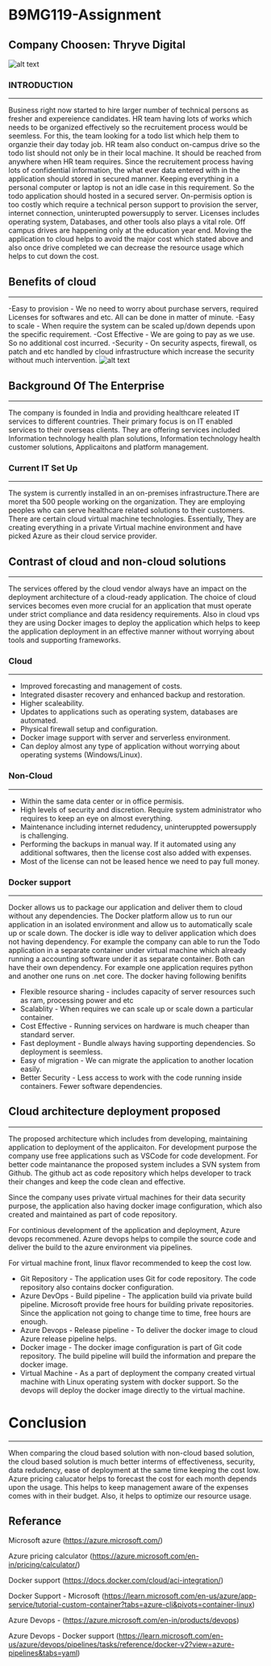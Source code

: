 # B9MG119-Assignment

## Company Choosen: Thryve Digital

![alt text](https://fresheropenings.com/wp-content/uploads/2022/09/Thryve-Digital-Off-Campus-Drive-for-2022-Batch.png)
### **INTRODUCTION**
____________________
Business right now started to hire larger number of technical persons as fresher and expereience candidates. HR team having lots of works which needs to be organized effectively so the recruitement process would be seemless. For this, the team looking for a todo list which help them to organzie their day today job. HR team also conduct on-campus drive so the todo list should not only be in their local machine. It should be reached from anywhere when HR team requires. Since the recruitement process having lots of confidential information, the what ever data entered with in the application should stored in secured manner. Keeping everything in a personal computer or laptop is not an idle case in this requirement. So the todo application should hosted in a secured server. On-permisis option is too costly which require a technical person support to provision the server, internet connection, uninterupted powersupply to server. Licenses includes operating system, Databases, and other tools also plays a vital role. Off campus drives are happening only at the education year end. Moving the application to cloud helps to avoid the major cost which stated above and also once drive completed we can decrease the resource usage which helps to cut down the cost.
## Benefits of cloud 
_____________________
-Easy to provision - We no need to worry about purchase servers, required Licenses for softwares and etc. All can be done in matter of minute.
-Easy to scale - When require the system can be scaled up/down depends upon the specific requirement.
-Cost Effective - We are going to pay as we use. So no additional cost incurred.
-Security - On security aspects, firewall, os patch and etc handled by cloud infrastructure which increase the security without much intervention.
![alt text](https://iamguptarishi.files.wordpress.com/2019/03/3-azure-services.png)
## **Background Of The Enterprise**
___________________________________
The company is founded in India and providing healthcare releated IT services to different countries. Their primary focus is on IT enabled services to their overseas clients. They are offering services included Information technology health plan solutions, Information technology health customer solutions, Applicaitons and platform management.
### Current IT Set Up
______________________
The system is currently installed in an on-premises infrastructure.There are moret tha 500 people working on the organization. They are employing peoples who can serve healthcare related solutions to their customers. There are certain cloud virtual machine technologies. Essentially, They are creating everything in a private Virtual machine environment and have picked Azure as their cloud service provider.
## Contrast of cloud and non-cloud solutions 
--------------------------------------------
The services offered by the cloud vendor always have an impact on the deployment architecture of a cloud-ready application. The choice of cloud services becomes even more crucial for an application that must operate under strict compliance and data residency requirements. Also in cloud vps they are using Docker images to deploy the application which helps to keep the application deployment in an effective manner without worrying about tools and supporting frameworks.
### Cloud
_________
- Improved forecasting and management of costs.
- Integrated disaster recovery and enhanced backup and restoration.
- Higher scaleability.
- Updates to applications such as operating system, databases are automated.
- Physical firewall setup and configuration.
- Docker image support with server and serverless environment.
- Can deploy almost any type of application without worrying about operating systems (Windows/Linux).
### Non-Cloud 
_____________
- Within the same data center or in office permisis.
- High levels of security and discretion. Require system administrator who requires to keep an eye on almost everything.
- Maintenance including internet redudency, uninteruppted powersupply is challenging.
- Performing the backups in manual way. If it automated using any additional softwares, then the license cost also added with expenses.
- Most of the license can not be leased hence we need to pay full money.

### Docker support
___________________
Docker allows us to package our application and deliver them to cloud without any dependencies. The Docker platform allow us to run our application in an isolated environment and allow us to automatically scale up or scale down. The docker is idle way to deliver application which does not having dependency. For example the company can able to run the Todo application in a separate container under virtual machine which already running a accounting software under it as separate container. Both can have their own dependency. For example one application requires python and another one runs on .net core. The docker having following benifits
- Flexible resource sharing - includes capacity of server resources such as ram, processing power and etc
- Scalablity - When requires we can scale up or scale down a particular container.
- Cost Effective - Running services on hardware is much cheaper than standard server.
- Fast deployment - Bundle always having supporting dependencies. So deployment is seemless.
- Easy of migration - We can migrate the application to another location easily.
- Better Security - Less access to work with the code running inside containers. Fewer software dependencies.
## Cloud architecture deployment proposed
_________________________________________
The proposed architecture which includes from developing, maintaining application to deployment of the applicaiton. For development purpose the company use free applications such as VSCode for code development. For better code maintanance the proposed system includes a SVN system from Github. The github act as code repository which helps developer to track their changes and keep the code clean and effective.

Since the company uses private virtual machines for their data security purpose, the application also having docker image configuration, which also created and maintained as part of code repository.

For continious development of the application and deployment, Azure devops recommened. Azure devops helps to compile the source code and deliver the build to the azure environment via pipelines.

For virtual machine front, linux flavor recommended to keep the cost low.

- Git Repository - The application uses Git for code repository. The code repository also contains docker configuration.
- Azure DevOps - Build pipeline - The application build via private build pipeline. Microsoft provide free hours for building private repositories. Since the application not going to change time to time, free hours are enough.
- Azure Devops - Release pipeline - To deliver the docker image to cloud Azure release pipeline helps.
- Docker image - The docker image configuration is part of Git code repository. The build pipeline will build the information and prepare the docker image.
- Virtual Machine - As a part of deployment the company created virtual machine with Linux operating system with docker support. So the devops will deploy the docker image directly to the virtual machine.

# Conclusion 
_______________ 
When comparing the cloud based solution with non-cloud based solution, the cloud based solution is much better interms of effectiveness, security, data redudency, ease of deployment at the same time keeping the cost low. Azure pricing calucator helps to forecast the cost for each month depends upon the usage. This helps to keep management aware of the expenses comes with in their budget. Also, it helps to optimize our resource usage.
## Referance 
Microsoft azure (https://azure.microsoft.com/)

Azure pricing calculator (https://azure.microsoft.com/en-in/pricing/calculator/)

Docker support (https://docs.docker.com/cloud/aci-integration/)

Docker Support - Microsoft (https://learn.microsoft.com/en-us/azure/app-service/tutorial-custom-container?tabs=azure-cli&pivots=container-linux)

Azure Devops - (https://azure.microsoft.com/en-in/products/devops)

Azure Devops - Docker support (https://learn.microsoft.com/en-us/azure/devops/pipelines/tasks/reference/docker-v2?view=azure-pipelines&tabs=yaml)
